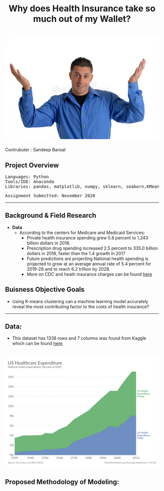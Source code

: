 # <div align="center"> Why does Health Insurance take so much out of my Wallet?
# <div align="center"> ![alt text](https://github.com/Sandeep-Bansal1/Health_Insurance/blob/main/big-shrug.jpg?raw=true) 
Contrubuter  : Sandeep Bansal
  ## Project Overview

</pre>

<pre>
Languages: Python
Tools/IDE: Anaconda
Libraries: pandas, matplotlib, numpy, sklearn, seaborn,KMeans,StandardScaler,statsmodels
</pre>

<pre>
Assignment Submitted: November 2020
</pre></b>
---
## Background & Field Research
- <b>Data</b> 
  - According to the centers for Medicare and Medicaid Services:
    - Private health insurance spending grew 5.8 percent to 1,243 billion dollars in 2018.
    - Prescription drug spending increased 2.5 percent to 335.0 billion dollars in 2018, faster than the 1.4 growth in 2017
    - Future predictions are projecting National health spending is projected to grow at an average annual rate of 5.4 percent for 2019-28 and to reach 6.2 trillion by 2028.
    - More on CDC and heath insurance charges can be found [here](https://www.cms.gov/Research-Statistics-Data-and-Systems/Statistics-Trends-and-Reports/NationalHealthExpendData/NHE-Fact-Sheet#:~:text=Private%20health%20insurance%20spending%20grew,the%204.7%25%20growth%20in%202017.)
    
## Buisness Objective Goals </b> 
- Using K-means clustering can a machine learning model accurately reveal the most contributing factor to the costs of health insurance?
---
## Data:
- This dataset has 1338 rows and 7 columns was found from Kaggle which can be found [here](https://www.cms.gov/Research-Statistics-Data-and-Systems/Statistics-Trends-and-Reports/NationalHealthExpendData/NHE-Fact-Sheet#:~:text=Private%20health%20insurance%20spending%20grew,the%204.7%25%20growth%20in%202017.)
#  <div align="center"> ![alt text](https://raw.githubusercontent.com/Sandeep-Bansal1/Health_Insurance/dc3bcd229147f461f18724b914d3ef82193d9bb9/US_Healthcare.svg)

## Proposed Methodology of Modeling:
